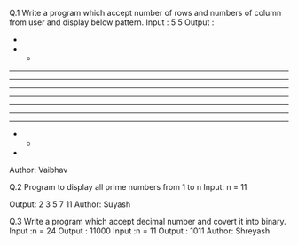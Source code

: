 Q.1 Write a program which accept number of rows and numbers of column from user and display below pattern.
Input : 5  5
Output :

*
*  *
*  *  *
*  *  *  *
*  *  *  *  *
*  *  *  *  *  *
*  *  *  *  *
*  *  *  *
*  *  *
*  *
*
Author: Vaibhav

Q.2 Program to display all prime numbers from 1 to n
Input: n = 11

Output: 2 3 5 7 11
Author: Suyash

Q.3 Write a program which accept decimal number and covert it into binary.
Input :n = 24
Output : 11000
Input :n = 11
Output : 1011
Author: Shreyash

